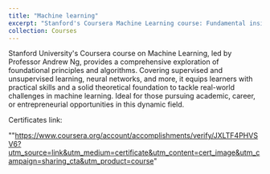 ```yaml
---
title: "Machine learning"
excerpt: "Stanford's Coursera Machine Learning course: Fundamental insights & practical applications. <br/><img src='/images/Mlcerf.png'>"
collection: Courses
---
```



Stanford University's Coursera course on Machine Learning, led by Professor Andrew Ng, provides a comprehensive exploration of foundational principles and algorithms. Covering supervised and unsupervised learning, neural networks, and more, it equips learners with practical skills and a solid theoretical foundation to tackle real-world challenges in machine learning. Ideal for those pursuing academic, career, or entrepreneurial opportunities in this dynamic field.

Certificates link:

""https://www.coursera.org/account/accomplishments/verify/JXLTF4PHVSV6?utm_source=link&utm_medium=certificate&utm_content=cert_image&utm_campaign=sharing_cta&utm_product=course"
